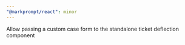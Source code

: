 ```yaml
---
"@markprompt/react": minor
---
```


Allow passing a custom case form to the standalone ticket deflection component
